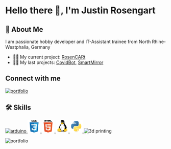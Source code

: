 # Hello there 👋, I'm Justin Rosengart

## 🚀 About Me

I am passionate hobby developer and IT-Assistant trainee from North Rhine-Westphalia, Germany

- 👨‍💻 My current project: [RosenCARt](https://github.com/Rosencart/rosenCARt/)
- 👨‍💻 My last projects: [CovidBot](https://github.com/rosenguard/covidBot), [SmartMirror](https://github.com/tbs1-project-alpha/smart-mirror)

## Connect with me

[![portfolio](https://img.shields.io/badge/my_portfolio-000?style=for-the-badge&logo=ko-fi&logoColor=white)](https://justinr.de)<br>

## 🛠 Skills

<p align="left"> <a href="https://www.arduino.cc/" target="_blank"> <img src="https://camo.githubusercontent.com/b3a1cdd20d0f308634ddd4598cdaa729c2d77047f51e66fa7206b9b4bac94c23/68747470733a2f2f63646e2e776f726c64766563746f726c6f676f2e636f6d2f6c6f676f732f61726475696e6f2d312e737667" alt="arduino" width="40" height="40"/> </a> <a href="https://www.w3schools.com/css/" target="_blank"> <img src="https://raw.githubusercontent.com/devicons/devicon/master/icons/css3/css3-original-wordmark.svg" alt="css3" width="40" height="40"/> </a> <a href="https://www.w3.org/html/" target="_blank"> <img src="https://raw.githubusercontent.com/devicons/devicon/master/icons/html5/html5-original-wordmark.svg" alt="html5" width="40" height="40"/> </a> <a href="https://www.linux.org/" target="_blank"> <img src="https://raw.githubusercontent.com/devicons/devicon/master/icons/linux/linux-original.svg" alt="linux" width="40" height="40"/> </a> <a href="https://www.python.org" target="_blank"> <img src="https://raw.githubusercontent.com/devicons/devicon/master/icons/python/python-original.svg" alt="python" width="40" height="40"/> </a> <img src="https://icon-library.com/images/3d-print-icon/3d-print-icon-4.jpg" alt="3d printing" width="36" height="40"> </p>

![portfolio](https://github-readme-streak-stats.herokuapp.com/?user=justinrdev&)
